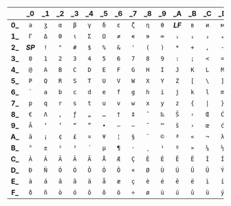 |    | _0 | _1 | _2 | _3 | _4 | _5 | _6 | _7 | _8 | _9 | _A | _B | _C | _D | _E | _F |
|:--:|:--:|:--:|:--:|:--:|:--:|:--:|:--:|:--:|:--:|:--:|:--:|:--:|:--:|:--:|:--:|:--:|
| **0_** | `ǝ` | `ʒ` | `α` | `β` | `γ` | `δ` | `ε` | `ζ` | `η` | `θ` | ***LF*** | `в` | `и` | `м` | `н` | `т` |
| **1_** | `Γ` | `Δ` | `Θ` | `ι` | `Σ` | `Ω` | `≠` | `∊` | `∍` | `∞` | `₁` | `₂` | `₃` | `₄` | `₅` | `₆` |
| **2_** | ***SP*** | `!` | `"` | `#` | `$` | `%` | `&` | `'` | `(` | `)` | `*` | `+` | `,` | `-` | `.` | `/` |
| **3_** | `0` | `1` | `2` | `3` | `4` | `5` | `6` | `7` | `8` | `9` | `:` | `;` | `<` | `=` | `>` | `?` |
| **4_** | `@` | `A` | `B` | `C` | `D` | `E` | `F` | `G` | `H` | `I` | `J` | `K` | `L` | `M` | `N` | `O` |
| **5_** | `P` | `Q` | `R` | `S` | `T` | `U` | `V` | `W` | `X` | `Y` | `Z` | `[` | `\` | `]` | `^` | `_` |
| **6_** | `` ` `` | `a` | `b` | `c` | `d` | `e` | `f` | `g` | `h` | `i` | `j` | `k` | `l` | `m` | `n` | `o` |
| **7_** | `p` | `q` | `r` | `s` | `t` | `u` | `v` | `w` | `x` | `y` | `z` | `{` | `\|` | `}` | `~` | `Ƶ` |
| **8_** | `€` | `Λ` | `‚` | `ƒ` | `„` | `…` | `†` | `‡` | `ˆ` | `‰` | `Š` | `‹` | `Œ` | `Ć` | `Ž` | `ƶ` |
| **9_** | `Ā` | `‘` | `’` | `“` | `”` | `•` | `–` | `—` | `˜` | `™` | `š` | `›` | `œ` | `ć` | `ž` | `Ÿ` |
| **A_** | `ā` | `¡` | `¢` | `£` | `¤` | `¥` | `¦` | `§` | `¨` | `©` | `ª` | `«` | `¬` | `λ` | `®` | `¯` |
| **B_** | `°` | `±` | `²` | `³` | `´` | `µ` | `¶` | `·` | `¸` | `¹` | `º` | `»` | `¼` | `½` | `¾` | `¿` |
| **C_** | `À` | `Á` | `Â` | `Ã` | `Ä` | `Å` | `Æ` | `Ç` | `È` | `É` | `Ê` | `Ë` | `Ì` | `Í` | `Î` | `Ï` |
| **D_** | `Ð` | `Ñ` | `Ò` | `Ó` | `Ô` | `Õ` | `Ö` | `×` | `Ø` | `Ù` | `Ú` | `Û` | `Ü` | `Ý` | `Þ` | `ß` |
| **E_** | `à` | `á` | `â` | `ã` | `ä` | `å` | `æ` | `ç` | `è` | `é` | `ê` | `ë` | `ì` | `í` | `î` | `ï` |
| **F_** | `ð` | `ñ` | `ò` | `ó` | `ô` | `õ` | `ö` | `÷` | `ø` | `ù` | `ú` | `û` | `ü` | `ý` | `þ` | `ÿ` |
